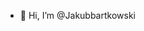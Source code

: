 - 👋 Hi, I’m @Jakubbartkowski


<!---
Jakubbartkowski/Jakubbartkowski is a ✨ special ✨ repository because its `README.md` (this file) appears on your GitHub profile.
You can click the Preview link to take a look at your changes.
--->
